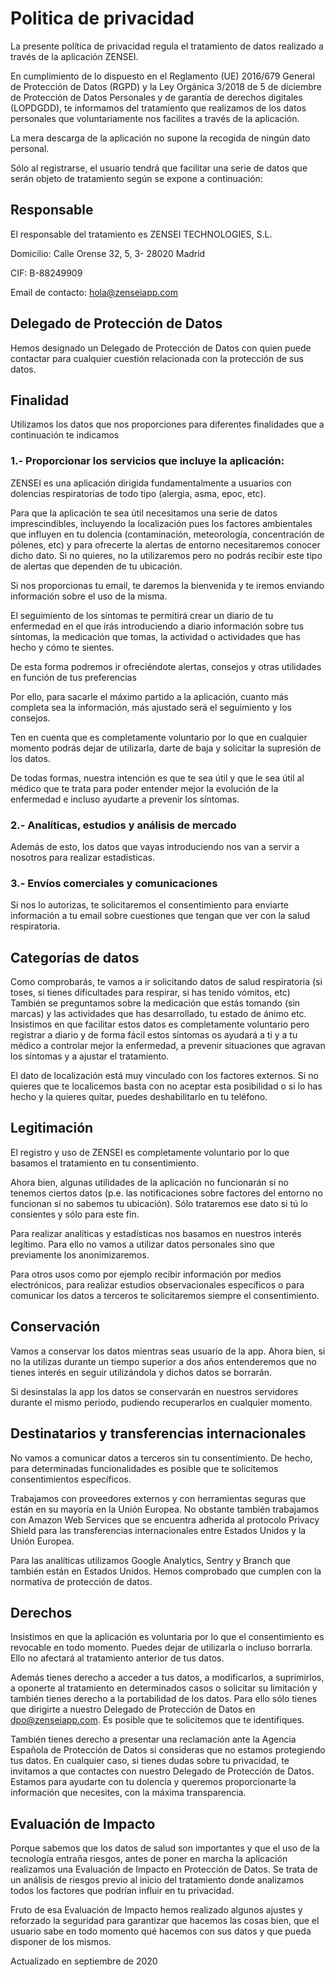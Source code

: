# Politica de privacidad

La presente política de privacidad regula el tratamiento de datos
realizado a través de la aplicación ZENSEI.

En cumplimiento de lo dispuesto en el Reglamento (UE) 2016/679 General
de Protección de Datos (RGPD) y la Ley Orgánica 3/2018 de 5 de diciembre
de Protección de Datos Personales y de garantía de derechos digitales
(LOPDGDD), te informamos del tratamiento que realizamos de los datos
personales que voluntariamente nos facilites a través de la aplicación.

La mera descarga de la aplicación no supone la recogida de ningún dato
personal.

Sólo al registrarse, el usuario tendrá que facilitar una serie de datos
que serán objeto de tratamiento según se expone a continuación:

## Responsable

El responsable del tratamiento es ZENSEI TECHNOLOGIES, S.L.

Domicilio: Calle Orense 32, 5, 3- 28020 Madrid

CIF: B-88249909

Email de contacto: hola@zenseiapp.com

## Delegado de Protección de Datos

Hemos designado un Delegado de Protección de Datos con quien puede
contactar para cualquier cuestión relacionada con la protección de sus
datos.

## Finalidad

Utilizamos los datos que nos proporciones para diferentes finalidades
que a continuación te indicamos

### 1.- Proporcionar los servicios que incluye la aplicación:

ZENSEI es una aplicación dirigida fundamentalmente a usuarios con
dolencias respiratorias de todo tipo (alergia, asma, epoc, etc).

Para que la aplicación te sea útil necesitamos una serie de datos
imprescindibles, incluyendo la localización pues los factores
ambientales que influyen en tu dolencia (contaminación, meteorología,
concentración de pólenes, etc) y para ofrecerte la alertas de entorno
necesitaremos conocer dicho dato. Si no quieres, no la utilizaremos pero
no podrás recibir este tipo de alertas que dependen de tu ubicación.

Si nos proporcionas tu email, te daremos la bienvenida y te iremos
enviando información sobre el uso de la misma.

El seguimiento de los síntomas te permitirá crear un diario de tu
enfermedad en el que irás introduciendo a diario información sobre tus
síntomas, la medicación que tomas, la actividad o actividades que has
hecho y cómo te sientes.

De esta forma podremos ir ofreciéndote alertas, consejos y otras
utilidades en función de tus preferencias

Por ello, para sacarle el máximo partido a la aplicación, cuanto más
completa sea la información, más ajustado será el seguimiento y los
consejos.

Ten en cuenta que es completamente voluntario por lo que en cualquier
momento podrás dejar de utilizarla, darte de baja y solicitar la
supresión de los datos.

De todas formas, nuestra intención es que te sea útil y que le sea útil
al médico que te trata para poder entender mejor la evolución de la
enfermedad e incluso ayudarte a prevenir los síntomas.

### 2.- Analíticas, estudios y análisis de mercado

Además de esto, los datos que vayas introduciendo nos van a servir a
nosotros para realizar estadísticas.

### 3.- Envíos comerciales y comunicaciones

Si nos lo autorizas, te solicitaremos el consentimiento para enviarte
información a tu email sobre cuestiones que tengan que ver con la salud
respiratoria.

## Categorías de datos

Como comprobarás, te vamos a ir solicitando datos de salud respiratoria
(si toses, si tienes dificultades para respirar, si has tenido vómitos,
etc) También se preguntamos sobre la medicación que estás tomando (sin
marcas) y las actividades que has desarrollado, tu estado de ánimo etc.
Insistimos en que facilitar estos datos es completamente voluntario pero
registrar a diario y de forma fácil estos síntomas os ayudará a ti y a
tu médico a controlar mejor la enfermedad, a prevenir situaciones que
agravan los síntomas y a ajustar el tratamiento.

El dato de localización está muy vinculado con los factores externos. Si
no quieres que te localicemos basta con no aceptar esta posibilidad o si
lo has hecho y la quieres quitar, puedes deshabilitarlo en tu teléfono.

## Legitimación

El registro y uso de ZENSEI es completamente voluntario por lo que
basamos el tratamiento en tu consentimiento.

Ahora bien, algunas utilidades de la aplicación no funcionarán si no
tenemos ciertos datos (p.e. las notificaciones sobre factores del
entorno no funcionan si no sabemos tu ubicación). Sólo trataremos ese
dato si tú lo consientes y sólo para este fin.

Para realizar analíticas y estadísticas nos basamos en nuestros interés
legítimo. Para ello no vamos a utilizar datos personales sino que
previamente los anonimizaremos.

Para otros usos como por ejemplo recibir información por medios
electrónicos, para realizar estudios observacionales específicos o para
comunicar los datos a terceros te solicitaremos siempre el
consentimiento.

## Conservación

Vamos a conservar los datos mientras seas usuario de la app. Ahora bien,
si no la utilizas durante un tiempo superior a dos años entenderemos que no
tienes interés en seguir utilizándola y dichos datos se borrarán.

Si desinstalas la app los datos se conservarán en nuestros servidores durante
el mismo periodo, pudiendo recuperarlos en cualquier momento.

## Destinatarios y transferencias internacionales

No vamos a comunicar datos a terceros sin tu consentimiento. De hecho,
para determinadas funcionalidades es posible que te solicitemos
consentimientos específicos.

Trabajamos con proveedores externos y con herramientas seguras que están
en su mayoría en la Unión Europea. No obstante también trabajamos con
Amazon Web Services que se encuentra adherida al protocolo Privacy
Shield para las transferencias internacionales entre Estados Unidos y la
Unión Europea.

Para las analíticas utilizamos Google Analytics, Sentry y Branch que
también están en Estados Unidos. Hemos comprobado que cumplen con la
normativa de protección de datos.

## Derechos

Insistimos en que la aplicación es voluntaria por lo que el
consentimiento es revocable en todo momento. Puedes dejar de utilizarla
o incluso borrarla. Ello no afectará al tratamiento anterior de tus
datos.

Además tienes derecho a acceder a tus datos, a modificarlos, a
suprimirlos, a oponerte al tratamiento en determinados casos o solicitar
su limitación y también tienes derecho a la portabilidad de los datos.
Para ello sólo tienes que dirigirte a nuestro Delegado de Protección de
Datos en dpo@zenseiapp.com. Es posible que te solicitemos que te
identifiques.

También tienes derecho a presentar una reclamación ante la Agencia
Española de Protección de Datos si consideras que no estamos protegiendo
tus datos. En cualquier caso, si tienes dudas sobre tu privacidad, te
invitamos a que contactes con nuestro Delegado de Protección de Datos.
Estamos para ayudarte con tu dolencia y queremos proporcionarte la
información que necesites, con la máxima transparencia.

## Evaluación de Impacto

Porque sabemos que los datos de salud son importantes y que el uso de la
tecnología entraña riesgos, antes de poner en marcha la aplicación
realizamos una Evaluación de Impacto en Protección de Datos. Se trata de
un análisis de riesgos previo al inicio del tratamiento donde analizamos
todos los factores que podrían influir en tu privacidad.

Fruto de esa Evaluación de Impacto hemos realizado algunos ajustes y
reforzado la seguridad para garantizar que hacemos las cosas bien, que
el usuario sabe en todo momento qué hacemos con sus datos y que pueda
disponer de los mismos.

Actualizado en septiembre de 2020

